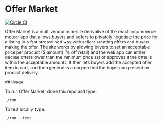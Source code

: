 Offer Market 
======================
[![Circle CI](https://circleci.com/gh/chrisdamba/offer-market.svg?style=svg)](https://circleci.com/gh/chrisdamba/offer-market/)

Offer Market is a multi vendor mini-site derivative of the reactioncommerce meteor app that allows buyers and sellers to privately negotiate the price for a listing in a fast streamlined way with sellers creating offers and buyers making the offer.
The site works by allowing buyers to set an acceptable price per product ($ amount) (% off retail) and the web app can either decline offers lower than the minimum price set or approves if the offer is within the acceptable amounts. It then lets buyers add the accepted offer item to cart, and then generates a coupon that the buyer can present on product delivery.

##Usage

To run Offer Market, clone this repo and type:

`./run`

To test locally, type:

`./run --test`
